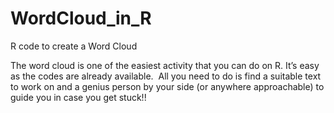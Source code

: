 # WordCloud_in_R
R code to create a Word Cloud

The word cloud is one of the easiest activity that you
can do on R. It’s easy as the codes are already available.  All you need to do is find a suitable text to
work on and a genius person by your side (or anywhere approachable) to guide you
in case you get stuck!!





